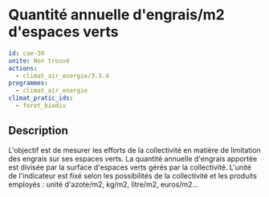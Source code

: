 # Quantité annuelle d'engrais/m2 d'espaces verts
```yaml
id: cae-30
unite: Non trouvé
actions:
  - climat_air_energie/3.3.4
programmes:
  - climat_air_energie
climat_pratic_ids:
  - foret_biodiv
```
## Description
L'objectif est de mesurer les efforts de la collectivité en matière de limitation des engrais sur ses espaces verts. La quantité annuelle d'engrais apportée est divisée par la surface d'espaces verts gérés par la collectivité. L'unité de l'indicateur est fixé selon les possibilités de la collectivité et les produits employés : unité d'azote/m2, kg/m2, litre/m2, euros/m2...




